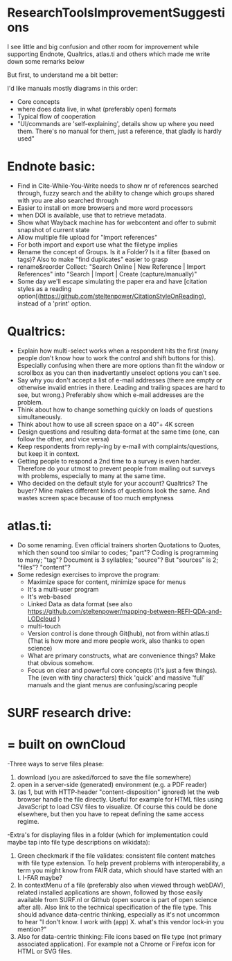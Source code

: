 # ResearchToolsImprovementSuggestions
I see little and big confusion and other room for improvement while supporting Endnote, Qualtrics, atlas.ti and others which made me write down some remarks below

But first, to understand me a bit better:

I'd like manuals mostly diagrams in this order:
- Core concepts
- where does data live, in what (preferably open) formats
- Typical flow of cooperation
- "UI/commands are 'self-explaining', details show up where you need them. There's no manual for them, just a reference, that gladly is hardly used"

Endnote basic:
==============
- Find in Cite-While-You-Write needs to show nr of references searched through, fuzzy search and the ability to change which groups shared with you are also searched through
- Easier to install on more browsers and more word processors
- when DOI is available, use that to retrieve metadata.
- Show what Wayback machine has for webcontent and offer to submit snapshot of current state
- Allow multiple file upload for "Import references"
- For both import and export use what the filetype implies
- Rename the concept of Groups. Is it a Folder? Is it a filter (based on tags)? Also to make "find duplicates" easier to grasp
- rename&reorder Collect: "Search Online | New Reference | Import References" into "Search | Import | Create (capture/manually)"
- Some day we'll escape simulating the paper era and have [citation styles as a reading option[(https://github.com/steltenpower/CitationStyleOnReading), instead of a 'print' option.
 

Qualtrics:
==========
- Explain how multi-select works when a respondent hits the first (many people don't know how to work the control and shift buttons for this). Especially confusing when there are more options than fit the window or scrollbox as you can then inadvertantly unselect options you can't see.
- Say why you don't accept a list of e-mail addresses (there are empty or otherwise invalid entries in there. Leading and trailing spaces are hard to see, but wrong.) Preferably show which e-mail addresses are the problem.
- Think about how to change something quickly on loads of questions simultaneously.
- Think about how to use all screen space on a 40"+ 4K screen
- Design questions and resulting data-format at the same time (one, can follow the other, and vice versa)
- Keep respondents from reply-ing by e-mail with complaints/questions, but keep it in context.
- Getting people to respond a 2nd time to a survey is even harder. Therefore do your utmost to prevent people from mailing out surveys with problems, especially to many at the same time.
- Who decided on the default style for your account? Qualtrics? The buyer? Mine makes different kinds of questions look the same. And wastes screen space because of too much emptyness

atlas.ti:
=========
- Do some renaming. Even official trainers shorten Quotations to Quotes, which then sound too similar to codes; "part"?
Coding is programming to many; "tag"?
Document is 3 syllables; "source"? But "sources" is 2; "files"? "content"?
- Some redesign exercises to improve the program:
  - Maximize space for content, minimize space for menus
  - It's a multi-user program
  - It's web-based
  - Linked Data as data format (see also https://github.com/steltenpower/mapping-between-REFI-QDA-and-LODcloud )
  - multi-touch
  - Version control is done through Git(hub), not from within atlas.ti (That is how more and more people work, also thanks to open science)
  - What are primary constructs, what are convenience things? Make that obvious somehow.
  - Focus on clear and powerful core concepts (it's just a few things). The (even with tiny characters) thick 'quick' and massive 'full' manuals and the giant menus are confusing/scaring people

SURF research drive:
====================
= built on ownCloud
===================

-Three ways to serve files please:
1. download (you are asked/forced to save the file somewhere)
2. open in a server-side (generated) environment (e.g. a PDF reader)
3. (as 1, but with HTTP-header "content-disposition" ignored) let the web browser handle the file directly. Useful for example for HTML files using JavaScript to load CSV files to visualize. Of course this could be done elsewhere, but then you have to repeat defining the same access regime.

-Extra's for displaying files in a folder (which for implementation could maybe tap into file type descriptions on wikidata):
1. Green checkmark if the file validates: consistent file content matches with file type extension. To help prevent problems with interoperability, a term you might know from FAIR data, which should have started with an I. I-FAR maybe?
2. In contextMenu of a file (preferably also when viewed through webDAV), related installed applications are shown, followed by those easily available from SURF.nl or Github (open source is part of open science after all). Also link to the technical specification of the file type. This should advance data-centric thinking, especially as it's not uncommon to hear "I don't know. I work with (app) X. what's this vendor lock-in you mention?"
3. Also for data-centric thinking: File icons based on file type (not primary associated application). For example not a Chrome or Firefox icon for HTML or SVG files.
